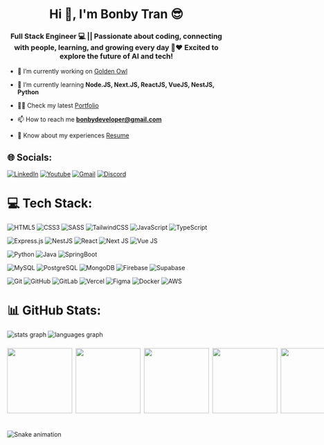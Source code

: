 <h1 align="center">Hi 👋, I'm Bonby Tran 😎</h1>
<h3 align="center">Full Stack Engineer 💻 || Passionate about coding, connecting with people, learning, and growing every day 🙌❤️ Excited to explore the future of AI and tech!</h3>


- 🔭 I’m currently working on [Golden Owl](https://goldenowl.asia/)

- 🌱 I’m currently learning **Node.JS, Next.JS, ReactJS, VueJS, NestJS, Python**

- 👨‍💻 Check my latest  [Portfolio](https://gautammanak.vercel.app/)

- 📫 How to reach me **bonbydeveloper@gmail.com**

- 📄 Know about my experiences [Resume](https://drive.google.com/file/d/1v-mogFsBPvZ_zemrcNNPKMfrca5UUi3o/view?usp=sharing)

## 🌐 Socials:
[![LinkedIn](https://img.shields.io/static/v1?message=LinkedIn&logo=linkedin&label=&color=0077B5&logoColor=white&labelColor=&style=for-the-badge)]() 
[![Youtube](https://img.shields.io/static/v1?message=Youtube&logo=youtube&label=&color=FF0000&logoColor=white&labelColor=&style=for-the-badge)]()
[![Gmail](https://img.shields.io/static/v1?message=Gmail&logo=gmail&label=&color=D14836&logoColor=white&labelColor=&style=for-the-badge)]()
[![Discord](https://img.shields.io/static/v1?message=Discord&logo=discord&label=&color=7289DA&logoColor=white&labelColor=&style=for-the-badge)]()

# 💻 Tech Stack:
![HTML5](https://img.shields.io/badge/html5-%23E34F26.svg?style=for-the-badge&logo=html5&logoColor=white)
![CSS3](https://img.shields.io/badge/css3-%231572B6.svg?style=for-the-badge&logo=css3&logoColor=white)
![SASS](https://img.shields.io/badge/SASS-hotpink.svg?style=for-the-badge&logo=SASS&logoColor=white)
![TailwindCSS](https://img.shields.io/badge/tailwindcss-%2338B2AC.svg?style=for-the-badge&logo=tailwind-css&logoColor=white)
![JavaScript](https://img.shields.io/badge/javascript-%23323330.svg?style=for-the-badge&logo=javascript&logoColor=%23F7DF1E)
![TypeScript](https://img.shields.io/badge/typescript-%23007ACC.svg?style=for-the-badge&logo=typescript&logoColor=white)

![Express.js](https://img.shields.io/badge/express.js-%23404d59.svg?style=for-the-badge&logo=express&logoColor=%2361DAFB)
![NestJS](https://img.shields.io/badge/nestjs-%23E0234E.svg?style=for-the-badge&logo=nestjs&logoColor=white)
![React](https://img.shields.io/badge/react-%2320232a.svg?style=for-the-badge&logo=react&logoColor=%2361DAFB)
![Next JS](https://img.shields.io/badge/Next-black?style=for-the-badge&logo=next.js&logoColor=white)
![Vue JS](https://img.shields.io/badge/Vue.js-35495E?style=for-the-badge&logo=vuedotjs&logoColor=4FC08D)

![Python](https://img.shields.io/badge/python-3670A0?style=for-the-badge&logo=python&logoColor=ffdd54)
![Java](https://img.shields.io/badge/Java-ED8B00?style=for-the-badge&logo=openjdk&logoColor=white)
![SpringBoot](https://img.shields.io/badge/Spring-6DB33F?style=for-the-badge&logo=spring&logoColor=white)

![MySQL](https://img.shields.io/badge/MySQL-4479A1?style=for-the-badge&logo=mysql&logoColor=white)
![PostgreSQL](https://img.shields.io/badge/postgresql-4169e1?style=for-the-badge&logo=postgresql&logoColor=white)
![MongoDB](https://img.shields.io/badge/MongoDB-%234ea94b.svg?style=for-the-badge&logo=mongodb&logoColor=white)
![Firebase](https://img.shields.io/badge/firebase-a08021?style=for-the-badge&logo=firebase&logoColor=ffcd34)
![Supabase](https://img.shields.io/badge/Supabase-3ECF8E?style=for-the-badge&logo=supabase&logoColor=white)


![Git](https://img.shields.io/badge/git-%23F05033.svg?style=for-the-badge&logo=git&logoColor=white)
![GitHub](https://img.shields.io/badge/github-%23121011.svg?style=for-the-badge&logo=github&logoColor=white)
![GitLab](https://img.shields.io/badge/gitlab-%23181717.svg?style=for-the-badge&logo=gitlab&logoColor=white)
![Vercel](https://img.shields.io/badge/vercel-%23000000.svg?style=for-the-badge&logo=vercel&logoColor=white)
![Figma](https://img.shields.io/badge/figma-%23F24E1E.svg?style=for-the-badge&logo=figma&logoColor=white)
![Docker](https://img.shields.io/badge/docker-4169e1?style=for-the-badge&logo=docker&logoColor=white)
![AWS](https://img.shields.io/badge/AWS-FE9901?style=for-the-badge&logo=amazonwebservices&logoColor=white)

# 📊 GitHub Stats:
![stats graph](https://github-readme-stats.vercel.app/api?username=bonbydev&hide_title=false&hide_rank=false&show_icons=true&include_all_commits=true&count_private=true&disable_animations=false&theme=dracula&locale=en&hide_border=false)
![languages graph](https://github-readme-stats.vercel.app/api/top-langs?username=bonbydev&locale=en&hide_title=false&layout=compact&card_width=320&langs_count=5&theme=dracula&hide_border=false)

###

<div style="display: flex;gap: 0.5rem;">
<img height="150" src="https://i.imgflip.com/65efzo.gif"  />
<img height="150" src="https://media.tenor.com/rbx3ph5SLRUAAAAi/pikachu-pokemon.gif"  />
<img height="150" src="https://media.tenor.com/uQHOCWdnoeYAAAAi/astro-bot.gif"  />
<img height="150" src="https://c.tenor.com/YjiuFd-KUVQAAAAd/tenor.gif"  />
<img height="150" src="https://c.tenor.com/i0yKnyXZDNUAAAAd/tenor.gif"  />
</div>

###

<br clear="both">

<img src="https://raw.githubusercontent.com/bonbydev/bonbydev/output/snake.svg" alt="Snake animation" />

###
